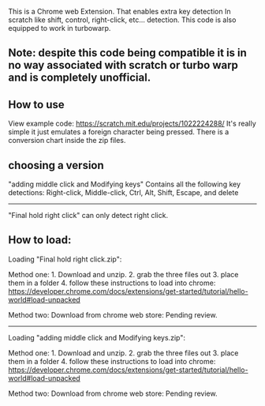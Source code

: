 This is a Chrome web Extension. That enables extra key detection In scratch like shift, control, right-click, etc... detection.
This code is also equipped to work in turbowarp. 

Note: despite this code being compatible it is in no way associated with scratch or turbo warp and is completely unofficial.
-------------------


How to use
-----------------------------------------------
View example code: https://scratch.mit.edu/projects/1022224288/
It's really simple it just emulates a foreign character being pressed.
There is a conversion chart inside the zip files.

choosing a version
--------------------------------------------------------
"adding middle click and Modifying keys" Contains all the following key detections: 
 Right-click, Middle-click, Ctrl, Alt, Shift, Escape, and delete
  
  ------------------------
"Final hold right click" can only detect right click.

How to load:
-----------------------------------------------------------------------------------------------------

Loading "Final hold right click.zip":

Method one:  1. Download and unzip. 2. grab the three files out 3. place them in a folder 4. follow these instructions to load into chrome: https://developer.chrome.com/docs/extensions/get-started/tutorial/hello-world#load-unpacked

Method two: Download from chrome web store: Pending review.

------------------------------------------------------------------------------

Loading "adding middle click and Modifying keys.zip":

Method one:  1. Download and unzip. 2. grab the three files out 3. place them in a folder 4. follow these instructions to load into chrome: https://developer.chrome.com/docs/extensions/get-started/tutorial/hello-world#load-unpacked

Method two: Download from chrome web store: Pending review.

